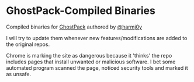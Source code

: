 # GhostPack-Compiled Binaries
Compiled binaries for [GhostPack](https://github.com/GhostPack) authored by [@harmj0y](https://twitter.com/harmj0y)

I will try to update them whenever new features/modifications are added to the original repos.

Chrome is marking the site as dangerous because it 'thinks' the repo includes pages that install unwanted or malicious software. I bet some automated program scanned the page, noticed security tools and marked it as unsafe.

